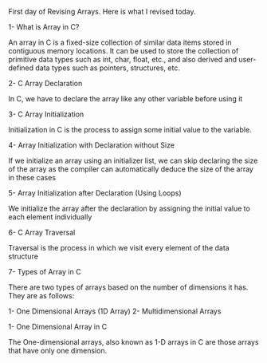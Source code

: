 First day of Revising Arrays.
Here is what I revised today.

1- What is Array in C?

An array in C is a fixed-size collection of similar data items stored in contiguous memory locations. 
It can be used to store the collection of primitive data types such as int, char, float, etc., 
and also derived and user-defined data types such as pointers, structures, etc.

2- C Array Declaration

In C, we have to declare the array like any other variable before using it

3- C Array Initialization

Initialization in C is the process to assign some initial value to the variable.

4- Array Initialization with Declaration without Size

If we initialize an array using an initializer list, 
we can skip declaring the size of the array as the compiler can automatically deduce the size of the array in these cases

5- Array Initialization after Declaration (Using Loops)

We initialize the array after the declaration by assigning the initial value to each element individually

6- C Array Traversal

Traversal is the process in which we visit every element of the data structure

7- Types of Array in C

There are two types of arrays based on the number of dimensions it has. They are as follows:

 1- One Dimensional Arrays (1D Array)
 2- Multidimensional Arrays

1-  One Dimensional Array in C

The One-dimensional arrays, also known as 1-D arrays in C are those arrays that have only one dimension.

